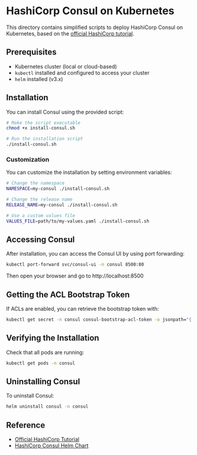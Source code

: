 # HashiCorp Consul on Kubernetes

This directory contains simplified scripts to deploy HashiCorp Consul on Kubernetes, based on the [official HashiCorp tutorial](https://developer.hashicorp.com/consul/tutorials/get-started-kubernetes/kubernetes-gs-deploy).

## Prerequisites

- Kubernetes cluster (local or cloud-based)
- `kubectl` installed and configured to access your cluster
- `helm` installed (v3.x)

## Installation

You can install Consul using the provided script:

```bash
# Make the script executable
chmod +x install-consul.sh

# Run the installation script
./install-consul.sh
```

### Customization

You can customize the installation by setting environment variables:

```bash
# Change the namespace
NAMESPACE=my-consul ./install-consul.sh

# Change the release name
RELEASE_NAME=my-consul ./install-consul.sh

# Use a custom values file
VALUES_FILE=path/to/my-values.yaml ./install-consul.sh
```

## Accessing Consul

After installation, you can access the Consul UI by using port forwarding:

```bash
kubectl port-forward svc/consul-ui -n consul 8500:80
```

Then open your browser and go to http://localhost:8500

## Getting the ACL Bootstrap Token

If ACLs are enabled, you can retrieve the bootstrap token with:

```bash
kubectl get secret -n consul consul-bootstrap-acl-token -o jsonpath="{.data.token}" | base64 -d
```

## Verifying the Installation

Check that all pods are running:

```bash
kubectl get pods -n consul
```

## Uninstalling Consul

To uninstall Consul:

```bash
helm uninstall consul -n consul
```

## Reference

- [Official HashiCorp Tutorial](https://developer.hashicorp.com/consul/tutorials/get-started-kubernetes/kubernetes-gs-deploy)
- [HashiCorp Consul Helm Chart](https://github.com/hashicorp/consul-helm)
